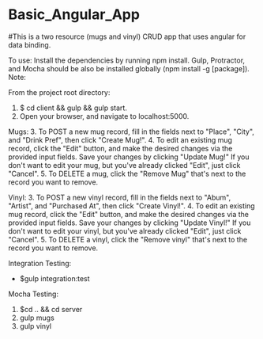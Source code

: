# Basic_Angular_App

#This is a two resource (mugs and vinyl) CRUD app that uses angular for data binding.

To use:
Install the dependencies by running npm install. Gulp, Protractor, and Mocha should be also be installed globally (npm install -g [package]). Note:

From the project root directory:
1. $ cd client && gulp && gulp start.
2. Open your browser, and navigate to localhost:5000.

Mugs:
3. To POST a new mug record, fill in the fields next to "Place", "City", and "Drink Pref", then click "Create Mug!".
4. To edit an existing mug record, click the "Edit" button, and make the desired changes via the provided input fields. Save your changes by clicking "Update Mug!" If you don't want to edit your mug, but you've already clicked "Edit", just click "Cancel".
5. To DELETE a mug, click the "Remove Mug" that's next to the record you want to remove.

Vinyl:
3. To POST a new vinyl record, fill in the fields next to "Abum", "Artist", and "Purchased At", then click "Create Vinyl!".
4. To edit an existing mug record, click the "Edit" button, and make the desired changes via the provided input fields. Save your changes by clicking "Update Vinyl!" If you don't want to edit your vinyl, but you've already clicked "Edit", just click "Cancel".
5. To DELETE a vinyl, click the "Remove vinyl" that's next to the record you want to remove.

Integration Testing:
* $gulp integration:test

Mocha Testing:
1. $cd .. && cd server
2. gulp mugs
3. gulp vinyl
